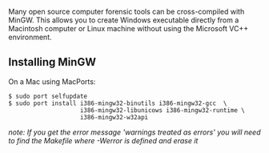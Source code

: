 Many open source computer forensic tools can be cross-compiled with
MinGW. This allows you to create Windows executable directly from a
Macintosh computer or Linux machine without using the Microsoft VC++
environment.

## Installing MinGW

On a Mac using MacPorts:

<!-- -->

    $ sudo port selfupdate
    $ sudo port install i386-mingw32-binutils i386-mingw32-gcc  \
                        i386-mingw32-libunicows i386-mingw32-runtime \
                        i386-mingw32-w32api

*note: If you get the error message 'warnings treated as errors' you
will need to find the Makefile where -Werror is defined and erase it*